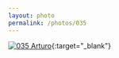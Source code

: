 ```yaml
---
layout: photo
permalink: /photos/035
---
```


[![035 Arturo](https://c1.staticflickr.com/1/398/19414584654_ca4f3f8d99_c.jpg)](https://www.flickr.com/photos/131440297@N08/19414584654/){:target="_blank"}
